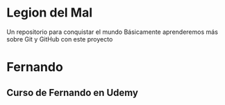 # Legion del Mal
Un repositorio para conquistar el mundo
Básicamente aprenderemos más sobre Git y GitHub con este proyecto


# Fernando

## Curso de Fernando en Udemy
